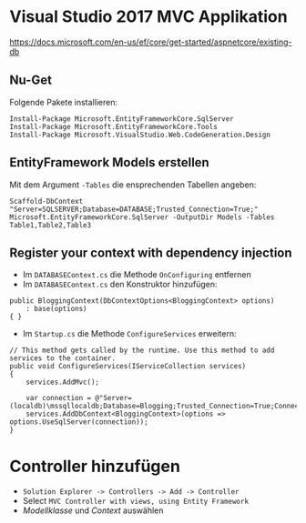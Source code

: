 # Visual Studio 2017 MVC Applikation

https://docs.microsoft.com/en-us/ef/core/get-started/aspnetcore/existing-db

## Nu-Get

Folgende Pakete installieren:

```
Install-Package Microsoft.EntityFrameworkCore.SqlServer
Install-Package Microsoft.EntityFrameworkCore.Tools
Install-Package Microsoft.VisualStudio.Web.CodeGeneration.Design
```

## EntityFramework Models erstellen

Mit dem Argument `-Tables` die ensprechenden Tabellen angeben:

```
Scaffold-DbContext "Server=SQLSERVER;Database=DATABASE;Trusted_Connection=True;" Microsoft.EntityFrameworkCore.SqlServer -OutputDir Models -Tables Table1,Table2,Table3
```

## Register your context with dependency injection

* Im `DATABASEContext.cs` die Methode `OnConfiguring` entfernen
* Im `DATABASEContext.cs` den Konstruktor hinzufügen:

```
public BloggingContext(DbContextOptions<BloggingContext> options)
    : base(options)
{ }
```

* Im `Startup.cs` die Methode `ConfigureServices` erweitern:

```
// This method gets called by the runtime. Use this method to add services to the container.
public void ConfigureServices(IServiceCollection services)
{
    services.AddMvc();

    var connection = @"Server=(localdb)\mssqllocaldb;Database=Blogging;Trusted_Connection=True;ConnectRetryCount=0";
    services.AddDbContext<BloggingContext>(options => options.UseSqlServer(connection));
}
```

# Controller hinzufügen

* `Solution Explorer -> Controllers -> Add -> Controller`
* Select `MVC Controller with views, using Entity Framework`
* _Modellklasse_ und _Context_ auswählen
